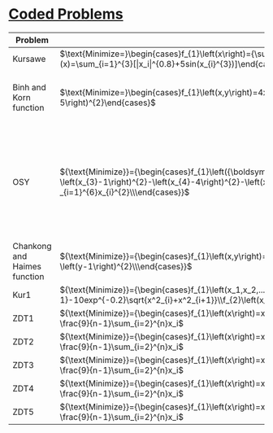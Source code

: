 
# [Coded Problems](https://en.wikipedia.org/wiki/Test_functions_for_optimization)
  







| Problem | Formula| Constraints|Search Domain|
|---      |----    |----         |----|
|Kursawe| $\text{Minimize=}\begin{cases}f_{1}\left(x\right)={\sum_{i=1}^{2}[-10exp(-0.2\sqrt{x_{i}^{2}+x^2_{i+1}})]} \\f_{2}(x)=\sum_{i=1}^{3}[\|x_i\|^{0.8}+5sin(x_{i}^{3})]\end{cases}$ |None |$-5\leq{}x_{1}\leq{5}$| 
|Binh and Korn function|$\text{Minimize=}\begin{cases}f_{1}\left(x,y\right)=4x^{2}+4y^{2}\\f_{2}\left(x,y\right)=\left(x-5\right)^{2}+\left(y-5\right)^{2}\end{cases}$| $\text{s.t.}=\begin{cases}g_{1}\left(x,y\right)=\left(x-5\right)^{2}+y^{2}\leq 25\\g_{2}\left(x,y\right)=\left(x-8\right)^{2}+\left(y+3\right)^{2}\geq 7.7\end{cases}$|$0\leq{x}\leq5\\0\leq{y}\leq3$|
|OSY|${\text{Minimize}}={\begin{cases}f_{1}\left({\boldsymbol {x}}\right)=-25\left(x_{1}-2\right)^{2}-\left(x_{2}-2\right)^{2}-\left(x_{3}-1\right)^{2}-\left(x_{4}-4\right)^{2}-\left(x_{5}-1\right)^{2}\\f_{2}\left({\boldsymbol {x}}\right)=\sum _{i=1}^{6}x_{i}^{2}\\\end{cases}}$|${\text{s.t.}}={\begin{cases}g_{1}\left({\boldsymbol {x}}\right)=x_{1}+x_{2}-2\geq 0\\g_{2}\left({\boldsymbol {x}}\right)=6-x_{1}-x_{2}\geq 0\\g_{3}\left({\boldsymbol {x}}\right)=2-x_{2}+x_{1}\geq 0\\g_{4}\left({\boldsymbol {x}}\right)=2-x_{1}+3x_{2}\geq 0\\g_{5}\left({\boldsymbol {x}}\right)=4-\left(x_{3}-3\right)^{2}-x_{4}\geq 0\\g_{6}\left({\boldsymbol {x}}\right)=\left(x_{5}-3\right)^{2}+x_{6}-4\geq 0\end{cases}}$|$0\leq{x_1, x_2,x_6}\leq10\\1\leq{x_5,x_3}\leq5\\0\leq{x_4}\leq{6}$|
|Chankong and Haimes function| ${\text{Minimize}}={\begin{cases}f_{1}\left(x,y\right)=2+\left(x-2\right)^{2}+\left(y-1\right)^{2}\\f_{2}\left(x,y\right)=9x-\left(y-1\right)^{2}\\\end{cases}}$| ${\text{s.t.}}={\begin{cases}g_{1}\left(x,y\right)=x^{2}+y^{2}\leq 225\\g_{2}\left(x,y\right)=x-3y+10\leq 0\\\end{cases}}$|$-20\leq{x,y}\leq20$ |
|Kur1|${\text{Minimize}}={\begin{cases}f_{1}\left(x_1,x_2,....,x_n\right)=\sum_{i=1}^{n-1}-10exp^{-0.2}\sqrt{x^2_{i}+x^2_{i+1}}\\f_{2}\left(x_1,x_2,....,x_n\right)=\sum^{n}_{i=1}\|x_i\|^{0.8}+5sin^3x_i\\\end{cases}}$|None|None|
|ZDT1|${\text{Minimize}}={\begin{cases}f_{1}\left(x\right)=x_1\\h(f_1, g)= 1-\sqrt{f1/g} \\\end{cases}} \text{where}, g(x) = 1+ \frac{9}{n-1}\sum_{i=2}^{n}x_i$|None|$0\leq{x_i}\leq{1}, i=2, ...n$|
|ZDT2|${\text{Minimize}}={\begin{cases}f_{1}\left(x\right)=x_1\\h(f_1, g)= 1-\sqrt{f1/g} \\\end{cases}} \text{where}, g(x) = 1+ \frac{9}{n-1}\sum_{i=2}^{n}x_i$|None|$0\leq{x_i}\leq{1}, i=2, ...n$|
|ZDT3|${\text{Minimize}}={\begin{cases}f_{1}\left(x\right)=x_1\\h(f_1, g)= 1-\sqrt{f1/g} \\\end{cases}} \text{where}, g(x) = 1+ \frac{9}{n-1}\sum_{i=2}^{n}x_i$|None|$0\leq{x_i}\leq{1}, i=2, ...n$|
|ZDT4|${\text{Minimize}}={\begin{cases}f_{1}\left(x\right)=x_1\\h(f_1, g)= 1-\sqrt{f1/g} \\\end{cases}} \text{where}, g(x) = 1+ \frac{9}{n-1}\sum_{i=2}^{n}x_i$|None|$0\leq{x_i}\leq{1}, i=2, ...n$|
|ZDT5|${\text{Minimize}}={\begin{cases}f_{1}\left(x\right)=x_1\\h(f_1, g)= 1-\sqrt{f1/g} \\\end{cases}} \text{where}, g(x) = 1+ \frac{9}{n-1}\sum_{i=2}^{n}x_i$|None|$0\leq{x_i}\leq{1}, i=2, ...n$|


